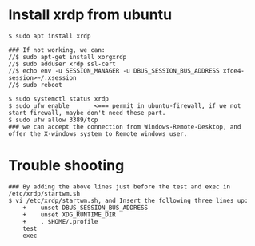# Install xrdp from ubuntu

    $ sudo apt install xrdp

    ### If not working, we can:
    //$ sudo apt-get install xorgxrdp
    //$ sudo adduser xrdp ssl-cert
    //$ echo env -u SESSION_MANAGER -u DBUS_SESSION_BUS_ADDRESS xfce4-session>~/.xsession
    //$ sudo reboot

    $ sudo systemctl status xrdp
    $ sudo ufw enable       <=== permit in ubuntu-firewall, if we not start firewall, maybe don't need these part.
    $ sudo ufw allow 3389/tcp
    ### we can accept the connection from Windows-Remote-Desktop, and offer the X-windows system to Remote windows user.

# Trouble shooting

    ### By adding the above lines just before the test and exec in /etc/xrdp/startwm.sh
    $ vi /etc/xrdp/startwm.sh, and Insert the following three lines up:
        +    unset DBUS_SESSION_BUS_ADDRESS
        +    unset XDG_RUNTIME_DIR
        +    . $HOME/.profile
        test
        exec

